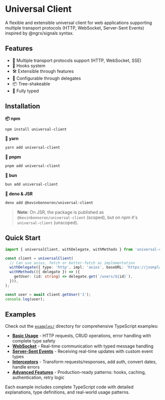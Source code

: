 # Universal Client

A flexible and extensible universal client for web applications supporting multiple transport protocols (HTTP, WebSocket, Server-Sent Events) inspired by @ngrx/signals syntax.

## Features

- 🔌 Multiple transport protocols support (HTTP, WebSocket, SSE)
- 🎣 Hooks system
- 🛠️ Extensible through features
- 🔧 Configurable through delegates
- 📦 Tree-shakeable
- 🦾 Fully typed

## Installation

**📦 npm**
```bash
npm install universal-client
```

**🧶 yarn**
```bash
yarn add universal-client
```

**📌 pnpm**
```bash
pnpm add universal-client
```

**🍞 bun**
```bash
bun add universal-client
```

**🦕 deno & JSR**
```bash
deno add @kevinbonnoron/universal-client
```

> **Note**: On JSR, the package is published as `@kevinbonnoron/universal-client` (scoped), but on npm it's `universal-client` (unscoped).

## Quick Start

```ts
import { universalClient, withDelegate, withMethods } from 'universal-client';

const client = universalClient(
  // Can use axios, fetch or better-fetch as implementation
  withDelegate({ type: 'http', impl: 'axios', baseURL: 'https://jsonplaceholder.typicode.com' }),
  withMethods(({ delegate }) => ({
    getUser: (id: string) => delegate.get(`/users/${id}`),
  })),
);

const user = await client.getUser('1');
console.log(user);
```

## Examples

Check out the [`examples/`](./examples) directory for comprehensive TypeScript examples:

- **[Basic Usage](./examples/basic-usage.md)** - HTTP requests, CRUD operations, error handling with complete type safety
- **[WebSocket](./examples/websocket-example.md)** - Real-time communication with typed message handling
- **[Server-Sent Events](./examples/sse-example.md)** - Receiving real-time updates with custom event types
- **[Interceptors](./examples/interceptor-example.md)** - Transform requests/responses, add auth, convert dates, handle errors
- **[Advanced Features](./examples/advanced-features.md)** - Production-ready patterns: hooks, caching, authentication, retry logic

Each example includes complete TypeScript code with detailed explanations, type definitions, and real-world usage patterns.
